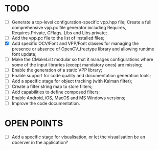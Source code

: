 # TODO

- [ ] Generate a top-level configuration-specific vpp.hpp file;
 Create a full comprehensive vpp.pc file generator including Requires,
  Requires.Private, CFlags, Libs and Libs.private;
- [ ] Add the vpp.pc file to the list of installed files;
- [X] Add specific OCV/Font and VPP/Font classes for managing the
  presence or absence of OpenCV\_freetype library and allowing
  runtime font update;
- [ ] Make the CMakeList modular so that it manages configurations
  where some of the input libraries (except mandatory ones) are
  missing;
- [ ] Enable the generation of a static VPP library;
- [ ] Enable support for code quality and documentation generation
  tools;
- [ ] Add a specific stage for object tracking (with Kalman filter);
- [ ] Create a filter string map to store filters;
- [ ] Add capabilities to define composed filters;
- [ ] Enable Android, iOS, MacOS and MS Windows versions;
- [ ] Improve the code documentation.

# OPEN POINTS

- [ ] Add a specific stage for visualisation, or let the visualisation
  be an observer in the application?
